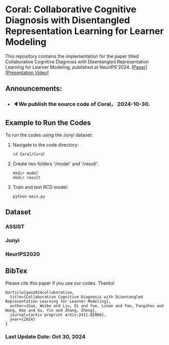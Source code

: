 # Coral: Collaborative Cognitive Diagnosis with Disentangled Representation Learning for Learner Modeling

This repository contains the implementation for the paper titled Collaborative Cognitive Diagnosis with Disentangled Representation Learning for Learner Modeling, published at NeurIPS'2024. [[Paper](https://arxiv.org/pdf/2411.02066)][[Presentation Video](https://recorder-v3.slideslive.com/#/share?share=97617&s=466afef2-abbf-4458-87a8-dc4429b4095f)]

Announcements:
--
- ### 🔈We publish the source code of Coral， 2024-10-30. 

## Example to Run the Codes
To run the codes using the Junyi dataset:
1. Navigate to the code directory:
   ```
   cd Coral/Coral
   ```
2. Create two folders '/model' and '/result':
   ```
   mkdir model
   mkdir result
   ```

3. Train and test RCD model:
   ```
   python main.py
   ```

## Dataset
### ASSIST
### Junyi
### NeurIPS2020

## BibTex
Please cite this paper if you use our codes. Thanks!

```
@article{gao2024collaborative,
  title={Collaborative Cognitive Diagnosis with Disentangled Representation Learning for Learner Modeling},
  author={Gao, Weibo and Liu, Qi and Yue, Linan and Yao, Fangzhou and Wang, Hao and Gu, Yin and Zhang, Zheng},
  journal={arXiv preprint arXiv:2411.02066},
  year={2024}
}
```

### Last Update Date: Oct 30, 2024
